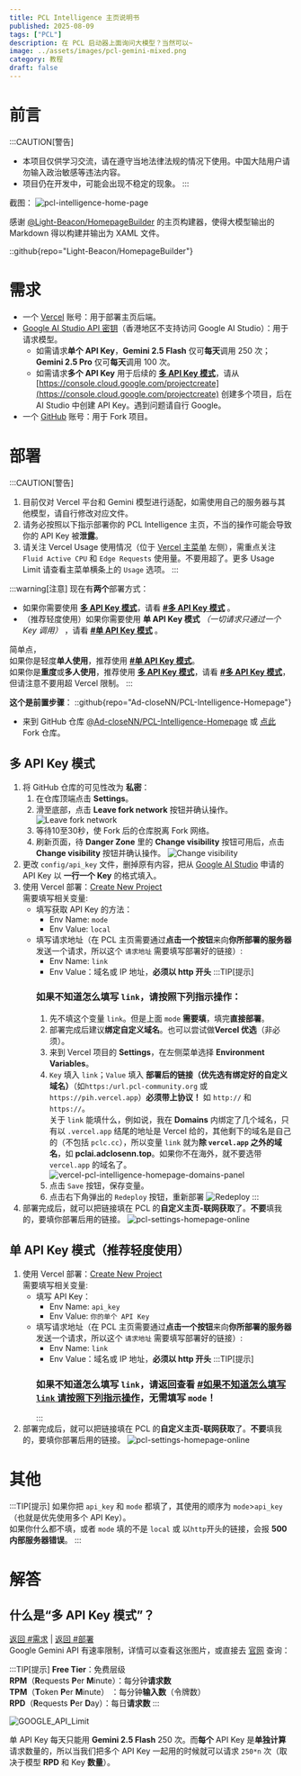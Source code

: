 ```yaml
---
title: PCL Intelligence 主页说明书
published: 2025-08-09
tags: ["PCL"]
description: 在 PCL 启动器上面询问大模型？当然可以~
image: ../assets/images/pcl-gemini-mixed.png
category: 教程
draft: false
---
```


<!-- 小破站防盗链？Referrer 为 localhost 的时候 403 Forbidden -->
<meta name="referrer" content="no-referrer">

# 前言
:::CAUTION[警告]
- 本项目仅供学习交流，请在遵守当地法律法规的情况下使用。中国大陆用户请勿输入政治敏感等违法内容。
- 项目仍在开发中，可能会出现不稳定的现象。
:::

截图：
![pcl-intelligence-home-page](../assets/images/pcl-intelligence-home-page.png)

感谢 [@Light-Beacon/HomepageBuilder](https://github.com/Light-Beacon/HomepageBuilder) 的主页构建器，使得大模型输出的 Markdown 得以构建并输出为 XAML 文件。

::github{repo="Light-Beacon/HomepageBuilder"}

# 需求
- 一个 [Vercel](https://vercel.com/signup) 账号：用于部署主页后端。
- [Google AI Studio API 密钥](https://aistudio.google.com/apikey)（香港地区不支持访问 Google AI Studio）：用于请求模型。
    - 如需请求**单个 API Key**，**Gemini 2.5 Flash** 仅可**每天**调用 250 次；**Gemini 2.5 Pro** 仅可**每天**调用 100 次。
    - 如需请求**多个 API Key** 用于后续的 **[多 API Key 模式](#什么是多-api-key-模式)**，请从[https://console.cloud.google.com/projectcreate](https://console.cloud.google.com/projectcreate) 创建多个项目，后在 AI Studio 中创建 API Key。遇到问题请自行 Google。
- 一个 [GitHub](https://github.com) 账号：用于 Fork 项目。

# 部署
:::CAUTION[警告]
1. 目前仅对 Vercel 平台和 Gemini 模型进行适配，如需使用自己的服务器与其他模型，请自行修改对应文件。
2. 请务必按照以下指示部署你的 PCL Intelligence 主页，不当的操作可能会导致你的 API Key 被**泄露**。
3. 请关注 Vercel Usage 使用情况（位于 [Vercel 主菜单](https://vercel.com) 左侧），需重点关注 `Fluid Active CPU` 和 `Edge Requests` 使用量。不要用超了。更多 Usage Limit 请查看主菜单横条上的 `Usage` 选项。
:::

:::warning[注意]
现在有**两个**部署方式：
- 如果你需要使用 **[多 API Key 模式](#什么是多-api-key-模式)**，请看 **[#多 API Key 模式](#多-api-key-模式)** 。
- （推荐轻度使用）如果你需要使用 **单 API Key 模式** *（一切请求只通过一个 Key 调用）* ，请看 **[#单 API Key 模式](#单-api-key-模式推荐轻度使用)** 。

简单点，  
如果你是轻度**单人使用**，推荐使用 **[#单 API Key 模式](#单-api-key-模式推荐轻度使用)**。  
如果你是**重度**或**多人使用**，推荐使用 **[多 API Key 模式](#什么是多-api-key-模式)**，请看 **[#多 API Key 模式](#多-api-key-模式)**，但请注意不要用超 Vercel 限制。
:::

**这个是前置步骤**：
::github{repo="Ad-closeNN/PCL-Intelligence-Homepage"}
- 来到 GitHub 仓库 [@Ad-closeNN/PCL-Intelligence-Homepage](https://github.com/Ad-closeNN/PCL-Intelligence-Homepage) 或 [点此](https://github.com/Ad-closeNN/PCL-Intelligence-Homepage/fork) Fork 仓库。

## 多 API Key 模式
1. 将 GitHub 仓库的可见性改为 **私密**：
    1. 在仓库顶端点击 **Settings**。
    2. 滑至底部，点击 **Leave fork network** 按钮并确认操作。 ![Leave fork network](../assets/images/github-leave-fork-network.png)
    3. 等待10至30秒，使 Fork 后的仓库脱离 Fork 网络。
    4. 刷新页面，待 **Danger Zone** 里的 **Change visibility** 按钮可用后，点击 **Change visibility** 按钮并确认操作。 ![Change visibility](../assets/images/github-change-visibility.png)
2. 更改 `config/api_key` 文件，删掉原有内容，把从 [Google AI Studio](#需求) 申请的 API Key 以 **一行一个 Key** 的格式填入。
4. 使用 Vercel 部署：[Create New Project](https://vercel.com/new)  
    需要填写相关变量:
    - 填写获取 API Key 的方法：
        - Env Name: `mode`
        - Env Value: `local`
    - 填写请求地址（在 PCL 主页需要通过**点击一个按钮**来向**你所部署的服务器**发送一个请求，所以这个 `请求地址` 需要填写部署好的链接）:
        - Env Name: `link`
        - Env Value：域名或 IP 地址，**必须以 http 开头**
        :::TIP[提示]
        ### 如果不知道怎么填写 `link`，请按照下列指示操作：
        1. 先不填这个变量 `link`。但是上面 `mode` **需要填**，填完**直接部署**。
        2. 部署完成后建议**绑定自定义域名**。也可以尝试做**Vercel 优选**（非必须）。
        3. 来到 Vercel 项目的 **Settings**，在左侧菜单选择 **Environment Variables**。
        4. `Key` 填入 `link`；`Value` 填入 **部署后的链接（优先选有绑定好的自定义域名）**（如`https:/url.pcl-community.org` 或 `https://pih.vercel.app`）**必须带上协议！** 如 `http://` 和 `https://`。  
        关于 `link` 能填什么，例如说，我在 **Domains** 内绑定了几个域名，只有以 `.vercel.app` 结尾的地址是 Vercel 给的，其他剩下的域名是自己的（不包括 `pclc.cc`），所以变量 `link` 就为**除 `vercel.app` 之外的域名**，如 **pclai.adclosenn.top**。如果你不在海外，就不要选带 `vercel.app` 的域名了。 ![vercel-pcl-intelligence-homepage-domains-panel](../assets/images/vercel-pcl-intelligence-homepage-domains-panel.png)
        5. 点击 `Save` 按钮，保存变量。
        6. 点击右下角弹出的 `Redeploy` 按钮，重新部署 ![Redeploy](../assets/images/vercel-redeploy.png)
        :::
5. 部署完成后，就可以把链接填在 PCL 的**自定义主页-联网获取**了。**不要**填我的，要填你部署后用的链接。 ![pcl-settings-homepage-online](../assets/images/pcl-settings-homepage-online.png)

## 单 API Key 模式（推荐轻度使用）
1. 使用 Vercel 部署：[Create New Project](https://vercel.com/new)  
    需要填写相关变量:
    - 填写 API Key：
        - Env Name: `api_key`
        - Env Value: `你的单个 API Key`
    - 填写请求地址（在 PCL 主页需要通过**点击一个按钮**来向**你所部署的服务器**发送一个请求，所以这个 `请求地址` 需要填写部署好的链接）:
        - Env Name: `link`
        - Env Value：域名或 IP 地址，**必须以 http 开头**
        :::TIP[提示]
        ### 如果不知道怎么填写 `link`，请返回查看 [#如果不知道怎么填写 `link` 请按照下列指示操作](#如果不知道怎么填写-link请按照下列指示操作)，无需填写 `mode`！
        :::
2. 部署完成后，就可以把链接填在 PCL 的**自定义主页-联网获取**了。**不要**填我的，要填你部署后用的链接。 ![pcl-settings-homepage-online](../assets/images/pcl-settings-homepage-online.png)

# 其他

:::TIP[提示]
如果你把 `api_key` 和 `mode` 都填了，其使用的顺序为 `mode`>`api_key`（也就是优先使用多个 API Key）。  
如果你什么都不填，或者 `mode` 填的不是 `local` 或 以`http`开头的链接，会报 **500 内部服务器错误**。
:::


# 解答
## 什么是“多 API Key 模式”？
[返回 #需求](#需求) | [返回 #部署](#部署)   
Google Gemini API 有速率限制，详情可以查看这张图片，或直接去 [官网](https://ai.google.dev/gemini-api/docs/rate-limits) 查询：

:::TIP[提示]
**Free Tier**：免费层级\
**RPM**（**R**equests **P**er **M**inute）：每分钟**请求数**\
**TPM**（**T**oken **P**er **M**inute） ：每分钟**输入数**（令牌数）\
**RPD**（**R**equests **P**er **D**ay）：每日**请求数**
:::

![GOOGLE_API_Limit](https://i0.hdslb.com/bfs/new_dyn/c5ece227ed85f47003badc39d232a7293493090681686120.png)

单 API Key 每天只能用 **Gemini 2.5 Flash** 250 次。而**每个** API Key 是**单独计算**请求数量的，所以当我们把多个 API Key 一起用的时候就可以请求 `250*n` 次（取决于模型 **RPD** 和 Key **数量**）。